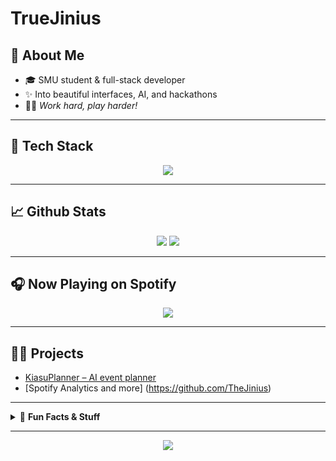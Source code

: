 # TrueJinius

## 👋 About Me

- 🎓 SMU student & full-stack developer
- ✨ Into beautiful interfaces, AI, and hackathons
- 🏄‍♂️ *Work hard, play harder!*

---

## 🚀 Tech Stack

<p align="center">
  <img src="https://skillicons.dev/icons?i=js,ts,react,nextjs,python,fastapi,docker,aws,tailwind,mui,postgres" />
</p>

---

## 📈 Github Stats

<p align="center">
  <img src="https://github-readme-stats.vercel.app/api?username=TheJinius&show_icons=true&hide_border=true&title_color=2EC4B6&icon_color=232946&text_color=232946&bg_color=ffffff"/>
  <img src="https://github-readme-stats.vercel.app/api/top-langs/?username=TheJinius&layout=compact&title_color=FF6B6B&text_color=232946&bg_color=ffffff"/>
</p>

---

## 🎧 Now Playing on Spotify

<p align="center">
  <a href="https://open.spotify.com/user/ninjajin">
    <img src="https://spotify-github-profile.vercel.app/api/view?uid=ninjajin&cover_image=true&theme=natemoo-re&show_offline=false&background_color=232946&bar_color=2EC4B6&bar_color_cover=false"/>
  </a>
</p>

---

## 🧑‍💻 Projects

- [KiasuPlanner – AI event planner](https://github.com/itsnotkx/HEAP2025)
- [Spotify Analytics and more] (https://github.com/TheJinius)


---

<details>
  <summary>📝 <b>Fun Facts & Stuff</b></summary>
  <ul>
    <li>💡 I love hackathons with cool ideas & design polish.</li>
    <li>🛠️ I'm a fan of building tools for productivity, fun, and impact.</li>
    <li>🎵 Vibecoder.</li>
  </ul>
</details>

---

<p align="center">
  <img src="https://capsule-render.vercel.app/api?type=waving&height=60&color=FF6B6B&section=footer"/>
</p>
